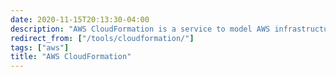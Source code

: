 ```yaml
---
date: 2020-11-15T20:13:30-04:00
description: "AWS CloudFormation is a service to model AWS infrastructure as code"
redirect_from: ["/tools/cloudformation/"]
tags: ["aws"]
title: "AWS CloudFormation"
---
```

